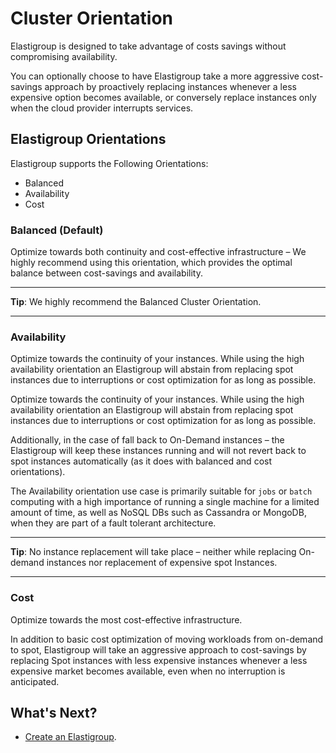 # Cluster Orientation

Elastigroup is designed to take advantage of costs savings without compromising availability.

You can optionally choose to have Elastigroup take a more aggressive cost-savings approach by proactively replacing instances whenever a less expensive option becomes available, or conversely replace instances only when the cloud provider interrupts services.

## Elastigroup Orientations

Elastigroup supports the Following Orientations:

- Balanced
- Availability
- Cost

### Balanced (Default)

Optimize towards both continuity and cost-effective infrastructure – We highly recommend using this orientation, which provides the optimal balance between cost-savings and availability.

---

**Tip**: We highly recommend the Balanced Cluster Orientation.

---

### Availability

Optimize towards the continuity of your instances. While using the high availability orientation an Elastigroup will abstain from replacing spot instances due to interruptions or cost optimization for as long as possible.

Optimize towards the continuity of your instances. While using the high availability orientation an Elastigroup will abstain from replacing spot instances due to interruptions or cost optimization for as long as possible.

Additionally, in the case of fall back to On-Demand instances – the Elastigroup will keep these instances running and will not revert back to spot instances automatically (as it does with balanced and cost orientations).

The Availability orientation use case is primarily suitable for `jobs` or `batch` computing with a high importance of running a single machine for a limited amount of time, as well as NoSQL DBs such as Cassandra or MongoDB, when they are part of a fault tolerant architecture.

---

**Tip**: No instance replacement will take place – neither while replacing On-demand instances nor replacement of expensive spot Instances.

---

### Cost

Optimize towards the most cost-effective infrastructure.

In addition to basic cost optimization of moving workloads from on-demand to spot, Elastigroup will take an aggressive approach to cost-savings by replacing Spot instances with less expensive instances whenever a less expensive market becomes available, even when no interruption is anticipated.

## What's Next?

- [Create an Elastigroup](elastigroup/getting-started/create-an-elastigroup-for-aws).
